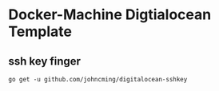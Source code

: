 Docker-Machine Digtialocean Template
========

ssh key finger
------

```
go get -u github.com/johncming/digitalocean-sshkey
```

